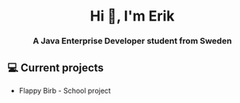 <h1 align="center">Hi 👋, I'm Erik</h1>
<h3 align="center">A Java Enterprise Developer student from Sweden</h3>

## 💻 Current projects
- Flappy Birb - School project

<!---
ergyl/ergyl is a ✨ special ✨ repository because its `README.md` (this file) appears on your GitHub profile.
You can click the Preview link to take a look at your changes.
--->
